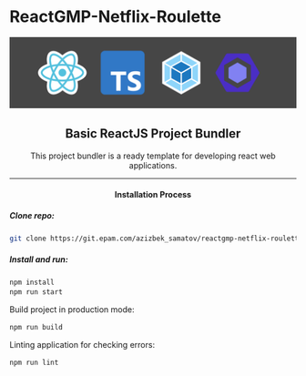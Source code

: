 # ReactGMP-Netflix-Roulette

![Banner Image](./banner.png "Banner Image")

<h2 align="center">Basic ReactJS Project Bundler</h2>

<p align="center">This project bundler is a ready template for developing react web applications.</p>

<hr />

<h4 align="center">Installation Process</h4>

##### Clone repo:

```bash
git clone https://git.epam.com/azizbek_samatov/reactgmp-netflix-roulette.git
```

##### Install and run:

```bash
npm install
npm run start
```

Build project in production mode:

```bash
npm run build
```

Linting application for checking errors:

```bash
npm run lint
```
